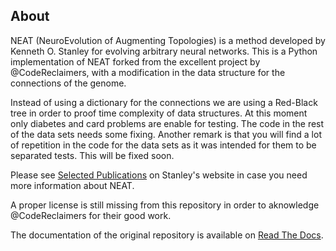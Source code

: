 ## About ##

NEAT (NeuroEvolution of Augmenting Topologies) is a method developed by Kenneth O. Stanley for evolving arbitrary neural 
networks. This is a Python implementation of NEAT forked from the excellent project by @CodeReclaimers, with a modification in the data structure for the connections of the genome.

Instead of using a dictionary for the connections we are using a Red-Black tree in order to proof time complexity of data structures. At this moment only diabetes and card problems are enable for testing. The code in the rest of the data sets needs some fixing. Another remark is that you will find a lot of repetition in the code for the data sets as it was intended for them to be separated tests. This will be fixed soon.

Please see [Selected Publications](http://www.cs.ucf.edu/~kstanley/#publications) on Stanley's website in case you need more information about NEAT. 

A proper license is still missing from this repository in order to aknowledge @CodeReclaimers for their good work. 

The documentation of the original repository is available on [Read The Docs](http://neat-python.readthedocs.io).

